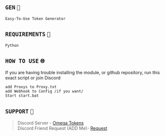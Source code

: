 ## `GEN` `🤡`
```
Easy-To-Use Token Generator
```
## `REQUIREMENTS` `📜`
```
Python 
```

## `HOW TO USE` `🌐`
If you are having trouble installing the module, or github repository, run this exact script or join Discord
```
add Proxys to Proxy.txt
add Webhook to Config /if you want/
Start start.bat
```

## `SUPPORT` `👋`
> Discord Server - [Omega Tokens](https://discord.gg/aJUf8TJ2Kp) <br>
> Discord Friend Request (ADD Me)- [Request](https://discord.gg/nsdpXqVM)
